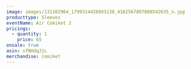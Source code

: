 ```yaml
---
image: images/131102964_1799314426893138_4182567807808542635_n.jpg
producttype: Sleeves
eventName: Air Comiket 2
pricings:
  - quantity: 1
    price: 65
onsale: true
asin: xfNHdqJjL
merchandise: comiket
---
```

